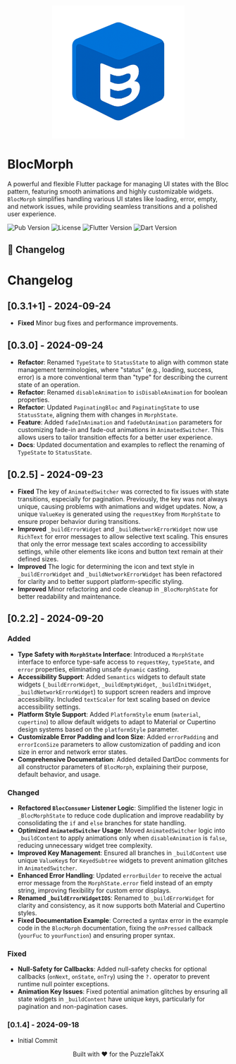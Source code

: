 <div align="center">
  <img src="https://raw.githubusercontent.com/PuzzleTakX/bloc_morph/refs/heads/master/example/assets/images/logo_bloc_morph.png" alt="BlocMorph Logo" width="300"/>
</div>

# BlocMorph

A powerful and flexible Flutter package for managing UI states with the Bloc pattern, featuring smooth animations and highly customizable widgets. `BlocMorph` simplifies handling various UI states like loading, error, empty, and network issues, while providing seamless transitions and a polished user experience.

![Pub Version](https://img.shields.io/pub/v/bloc_morph?color=blue&style=flat-square)
![License](https://img.shields.io/github/license/PuzzleTakX/bloc_morph?color=green&style=flat-square)
![Flutter Version](https://img.shields.io/badge/Flutter-%3E%3D3.0.0-blue?style=flat-square)
![Dart Version](https://img.shields.io/badge/Dart-%3E%3D2.17.0%20%3C4.0.0-blue?style=flat-square)


## 📜 Changelog

# Changelog



## [0.3.1+1] - 2024-09-24
- **Fixed** Minor bug fixes and performance improvements.

## [0.3.0] - 2024-09-24
- **Refactor**: Renamed `TypeState` to `StatusState` to align with common state management terminologies, where "status" (e.g., loading, success, error) is a more conventional term than "type" for describing the current state of an operation.
- **Refactor**: Renamed `disableAnimation` to `isDisableAnimation` for boolean properties.
- **Refactor**: Updated `PaginatingBloc` and `PaginatingState` to use `StatusState`, aligning them with changes in `MorphState`.
- **Feature**: Added `fadeInAnimation` and `fadeOutAnimation` parameters for customizing fade-in and fade-out animations in `AnimatedSwitcher`. This allows users to tailor transition effects for a better user experience.
- **Docs**: Updated documentation and examples to reflect the renaming of `TypeState` to `StatusState`.


## [0.2.5] - 2024-09-23
- **Fixed** The key of `AnimatedSwitcher` was corrected to fix issues with state transitions, especially for pagination. Previously, the key was not always unique, causing problems with animations and widget updates. Now, a unique `ValueKey` is generated using the `requestKey` from `MorphState` to ensure proper behavior during transitions.
- **Improved** `_buildErrorWidget` and `_buildNetworkErrorWidget` now use `RichText` for error messages to allow selective text scaling. This ensures that only the error message text scales according to accessibility settings, while other elements like icons and button text remain at their defined sizes.
- **Improved** The logic for determining the icon and text style in `_buildErrorWidget` and `_buildNetworkErrorWidget` has been refactored for clarity and to better support platform-specific styling.
- **Improved** Minor refactoring and code cleanup in `_BlocMorphState` for better readability and maintenance.


## [0.2.2] - 2024-09-20

### Added
- **Type Safety with `MorphState` Interface**: Introduced a `MorphState` interface to enforce type-safe access to `requestKey`, `typeState`, and `error` properties, eliminating unsafe `dynamic` casting.
- **Accessibility Support**: Added `Semantics` widgets to default state widgets (`_buildErrorWidget`, `_buildEmptyWidget`, `_buildInitWidget`, `_buildNetworkErrorWidget`) to support screen readers and improve accessibility. Included `textScaler` for text scaling based on device accessibility settings.
- **Platform Style Support**: Added `PlatformStyle` enum (`material`, `cupertino`) to allow default widgets to adapt to Material or Cupertino design systems based on the `platformStyle` parameter.
- **Customizable Error Padding and Icon Size**: Added `errorPadding` and `errorIconSize` parameters to allow customization of padding and icon size in error and network error states.
- **Comprehensive Documentation**: Added detailed DartDoc comments for all constructor parameters of `BlocMorph`, explaining their purpose, default behavior, and usage.

### Changed
- **Refactored `BlocConsumer` Listener Logic**: Simplified the listener logic in `_BlocMorphState` to reduce code duplication and improve readability by consolidating the `if` and `else` branches for state handling.
- **Optimized `AnimatedSwitcher` Usage**: Moved `AnimatedSwitcher` logic into `_buildContent` to apply animations only when `disableAnimation` is `false`, reducing unnecessary widget tree complexity.
- **Improved Key Management**: Ensured all branches in `_buildContent` use unique `ValueKey`s for `KeyedSubtree` widgets to prevent animation glitches in `AnimatedSwitcher`.
- **Enhanced Error Handling**: Updated `errorBuilder` to receive the actual error message from the `MorphState.error` field instead of an empty string, improving flexibility for custom error displays.
- **Renamed `_buildErrorWidgetIOS`**: Renamed to `_buildErrorWidget` for clarity and consistency, as it now supports both Material and Cupertino styles.
- **Fixed Documentation Example**: Corrected a syntax error in the example code in the `BlocMorph` documentation, fixing the `onPressed` callback (`yourFuc` to `yourFunction`) and ensuring proper syntax.

### Fixed
- **Null-Safety for Callbacks**: Added null-safety checks for optional callbacks (`onNext`, `onState`, `onTry`) using the `?.` operator to prevent runtime null pointer exceptions.
- **Animation Key Issues**: Fixed potential animation glitches by ensuring all state widgets in `_buildContent` have unique keys, particularly for pagination and non-pagination cases.


### [0.1.4] - 2024-09-18
- Initial Commit


<p align="center">Built with ❤️ for the PuzzleTakX</p>